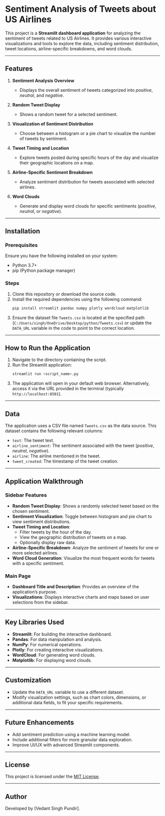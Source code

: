 # Sentiment Analysis of Tweets about US Airlines

This project is a **Streamlit dashboard application** for analyzing the sentiment of tweets related to US Airlines. It provides various interactive visualizations and tools to explore the data, including sentiment distribution, tweet locations, airline-specific breakdowns, and word clouds.

---

## Features

1. **Sentiment Analysis Overview**
   - Displays the overall sentiment of tweets categorized into *positive*, *neutral*, and *negative*.

2. **Random Tweet Display**
   - Shows a random tweet for a selected sentiment.

3. **Visualization of Sentiment Distribution**
   - Choose between a histogram or a pie chart to visualize the number of tweets by sentiment.

4. **Tweet Timing and Location**
   - Explore tweets posted during specific hours of the day and visualize their geographic locations on a map.

5. **Airline-Specific Sentiment Breakdown**
   - Analyze sentiment distribution for tweets associated with selected airlines.

6. **Word Clouds**
   - Generate and display word clouds for specific sentiments (*positive*, *neutral*, or *negative*).

---

## Installation

### Prerequisites
Ensure you have the following installed on your system:
- Python 3.7+
- pip (Python package manager)

### Steps
1. Clone this repository or download the source code.
2. Install the required dependencies using the following command:
   ```bash
   pip install streamlit pandas numpy plotly wordcloud matplotlib
   ```
3. Ensure the dataset file `Tweets.csv` is located at the specified path (`C:/Users/singh/OneDrive/Desktop/python/Tweets.csv`) or update the `DATA_URL` variable in the code to point to the correct location.

---

## How to Run the Application

1. Navigate to the directory containing the script.
2. Run the Streamlit application:
   ```bash
   streamlit run <script_name>.py
   ```
3. The application will open in your default web browser. Alternatively, access it via the URL provided in the terminal (typically `http://localhost:8501`).

---

## Data
The application uses a CSV file named `Tweets.csv` as the data source. This dataset contains the following relevant columns:
- `text`: The tweet text.
- `airline_sentiment`: The sentiment associated with the tweet (*positive*, *neutral*, *negative*).
- `airline`: The airline mentioned in the tweet.
- `tweet_created`: The timestamp of the tweet creation.

---

## Application Walkthrough

### Sidebar Features

- **Random Tweet Display**: Shows a randomly selected tweet based on the chosen sentiment.
- **Sentiment Visualization**: Toggle between histogram and pie chart to view sentiment distributions.
- **Tweet Timing and Location**:
  - Filter tweets by the hour of the day.
  - View the geographic distribution of tweets on a map.
  - Optionally display raw data.
- **Airline-Specific Breakdown**: Analyze the sentiment of tweets for one or more selected airlines.
- **Word Cloud Generation**: Visualize the most frequent words for tweets with a specific sentiment.

### Main Page

- **Dashboard Title and Description**: Provides an overview of the application’s purpose.
- **Visualizations**: Displays interactive charts and maps based on user selections from the sidebar.

---

## Key Libraries Used

- **Streamlit**: For building the interactive dashboard.
- **Pandas**: For data manipulation and analysis.
- **NumPy**: For numerical operations.
- **Plotly**: For creating interactive visualizations.
- **WordCloud**: For generating word clouds.
- **Matplotlib**: For displaying word clouds.

---

## Customization

- Update the `DATA_URL` variable to use a different dataset.
- Modify visualization settings, such as chart colors, dimensions, or additional data fields, to fit your specific requirements.

---

## Future Enhancements

- Add sentiment prediction using a machine learning model.
- Include additional filters for more granular data exploration.
- Improve UI/UX with advanced Streamlit components.

---

## License
This project is licensed under the [MIT License](LICENSE).

---

## Author
Developed by [Vedant Singh Pundir].

